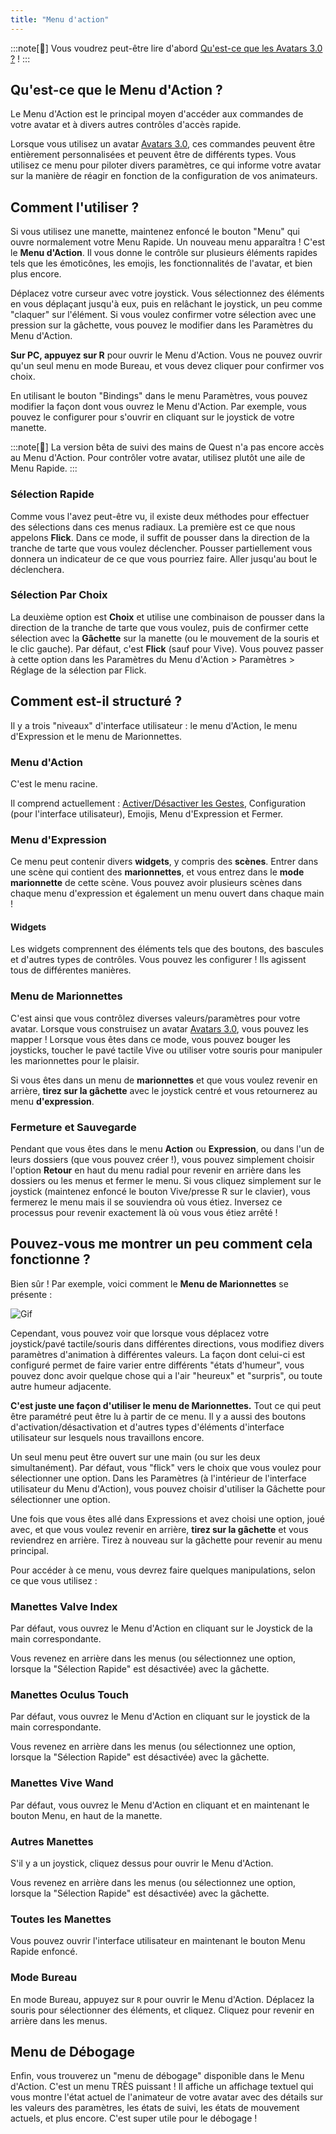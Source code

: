 ```yaml
---
title: "Menu d'action"
---
```


:::note[📘]
Vous voudrez peut-être lire d'abord [Qu'est-ce que les Avatars 3.0 ?](/avatars/) !
:::

## Qu'est-ce que le Menu d'Action ?

Le Menu d'Action est le principal moyen d'accéder aux commandes de votre avatar et à divers autres contrôles d'accès rapide.

Lorsque vous utilisez un avatar [Avatars 3.0](/avatars/), ces commandes peuvent être entièrement personnalisées et peuvent être de différents types. Vous utilisez ce menu pour piloter divers paramètres, ce qui informe votre avatar sur la manière de réagir en fonction de la configuration de vos animateurs.

## Comment l'utiliser ?

Si vous utilisez une manette, maintenez enfoncé le bouton "Menu" qui ouvre normalement votre Menu Rapide. Un nouveau menu apparaîtra ! C'est le **Menu d'Action**. Il vous donne le contrôle sur plusieurs éléments rapides tels que les émoticônes, les emojis, les fonctionnalités de l'avatar, et bien plus encore.

Déplacez votre curseur avec votre joystick. Vous sélectionnez des éléments en vous déplaçant jusqu'à eux, puis en relâchant le joystick, un peu comme "claquer" sur l'élément. Si vous voulez confirmer votre sélection avec une pression sur la gâchette, vous pouvez le modifier dans les Paramètres du Menu d'Action.

**Sur PC, appuyez sur R** pour ouvrir le Menu d'Action. Vous ne pouvez ouvrir qu'un seul menu en mode Bureau, et vous devez cliquer pour confirmer vos choix.

En utilisant le bouton "Bindings" dans le menu Paramètres, vous pouvez modifier la façon dont vous ouvrez le Menu d'Action. Par exemple, vous pouvez le configurer pour s'ouvrir en cliquant sur le joystick de votre manette.

:::note[📘]
La version bêta de suivi des mains de Quest n'a pas encore accès au Menu d'Action. Pour contrôler votre avatar, utilisez plutôt une aile de Menu Rapide.
:::

### Sélection Rapide

Comme vous l'avez peut-être vu, il existe deux méthodes pour effectuer des sélections dans ces menus radiaux. La première est ce que nous appelons **Flick**. Dans ce mode, il suffit de pousser dans la direction de la tranche de tarte que vous voulez déclencher. Pousser partiellement vous donnera un indicateur de ce que vous pourriez faire. Aller jusqu'au bout le déclenchera.

### Sélection Par Choix

La deuxième option est **Choix** et utilise une combinaison de pousser dans la direction de la tranche de tarte que vous voulez, puis de confirmer cette sélection avec la **Gâchette** sur la manette (ou le mouvement de la souris et le clic gauche). Par défaut, c'est **Flick** (sauf pour Vive). Vous pouvez passer à cette option dans les Paramètres du Menu d'Action > Paramètres > Réglage de la sélection par Flick.

## Comment est-il structuré ?

Il y a trois "niveaux" d'interface utilisateur : le menu d'Action, le menu d'Expression et le menu de Marionnettes.

### Menu d'Action

C'est le menu racine.

Il comprend actuellement : [Activer/Désactiver les Gestes](doc:gesture-toggle), Configuration (pour l'interface utilisateur), Emojis, Menu d'Expression et Fermer.

### Menu d'Expression

Ce menu peut contenir divers **widgets**, y compris des **scènes**. Entrer dans une scène qui contient des **marionnettes**, et vous entrez dans le **mode marionnette** de cette scène. Vous pouvez avoir plusieurs scènes dans chaque menu d'expression et également un menu ouvert dans chaque main !

#### Widgets

Les widgets comprennent des éléments tels que des boutons, des bascules et d'autres types de contrôles. Vous pouvez les configurer ! Ils agissent tous de différentes manières.

### Menu de Marionnettes

C'est ainsi que vous contrôlez diverses valeurs/paramètres pour votre avatar. Lorsque vous construisez un avatar [Avatars 3.0](doc:avatars-30), vous pouvez les mapper ! Lorsque vous êtes dans ce mode, vous pouvez bouger les joysticks, toucher le pavé tactile Vive ou utiliser votre souris pour manipuler les marionnettes pour le plaisir.

Si vous êtes dans un menu de **marionnettes** et que vous voulez revenir en arrière, **tirez sur la gâchette** avec le joystick centré et vous retournerez au menu **d'expression**.

### Fermeture et Sauvegarde

Pendant que vous êtes dans le menu **Action** ou **Expression**, ou dans l'un de leurs dossiers (que vous pouvez créer !), vous pouvez simplement choisir l'option **Retour** en haut du menu radial pour revenir en arrière dans les dossiers ou les menus et fermer le menu. Si vous cliquez simplement sur le joystick (maintenez enfoncé le bouton Vive/presse R sur le clavier), vous fermerez le menu mais il se souviendra où vous étiez. Inversez ce processus pour revenir exactement là où vous vous étiez arrêté !

## Pouvez-vous me montrer un peu comment cela fonctionne ?

Bien sûr ! Par exemple, voici comment le **Menu de Marionnettes** se présente :

![Gif](https://media2.giphy.com/media/c63LdtLhEHe95HGbWC/giphy.gif)


Cependant, vous pouvez voir que lorsque vous déplacez votre joystick/pavé tactile/souris dans différentes directions, vous modifiez divers paramètres d'animation à différentes valeurs. La façon dont celui-ci est configuré permet de faire varier entre différents "états d'humeur", vous pouvez donc avoir quelque chose qui a l'air "heureux" et "surpris", ou toute autre humeur adjacente.

**C'est juste une façon d'utiliser le menu de Marionnettes.** Tout ce qui peut être paramétré peut être lu à partir de ce menu. Il y a aussi des boutons d'activation/désactivation et d'autres types d'éléments d'interface utilisateur sur lesquels nous travaillons encore.

Un seul menu peut être ouvert sur une main (ou sur les deux simultanément). Par défaut, vous "flick" vers le choix que vous voulez pour sélectionner une option. Dans les Paramètres (à l'intérieur de l'interface utilisateur du Menu d'Action), vous pouvez choisir d'utiliser la Gâchette pour sélectionner une option.

Une fois que vous êtes allé dans Expressions et avez choisi une option, joué avec, et que vous voulez revenir en arrière, **tirez sur la gâchette** et vous reviendrez en arrière. Tirez à nouveau sur la gâchette pour revenir au menu principal.

Pour accéder à ce menu, vous devrez faire quelques manipulations, selon ce que vous utilisez :

### Manettes Valve Index

Par défaut, vous ouvrez le Menu d'Action en cliquant sur le Joystick de la main correspondante.

Vous revenez en arrière dans les menus (ou sélectionnez une option, lorsque la "Sélection Rapide" est désactivée) avec la gâchette.

### Manettes Oculus Touch

Par défaut, vous ouvrez le Menu d'Action en cliquant sur le joystick de la main correspondante.

Vous revenez en arrière dans les menus (ou sélectionnez une option, lorsque la "Sélection Rapide" est désactivée) avec la gâchette.

### Manettes Vive Wand

Par défaut, vous ouvrez le Menu d'Action en cliquant et en maintenant le bouton Menu, en haut de la manette.

### Autres Manettes

S'il y a un joystick, cliquez dessus pour ouvrir le Menu d'Action.

Vous revenez en arrière dans les menus (ou sélectionnez une option, lorsque la "Sélection Rapide" est désactivée) avec la gâchette.

### Toutes les Manettes

Vous pouvez ouvrir l'interface utilisateur en maintenant le bouton Menu Rapide enfoncé.

### Mode Bureau

En mode Bureau, appuyez sur `R` pour ouvrir le Menu d'Action. Déplacez la souris pour sélectionner des éléments, et cliquez. Cliquez pour revenir en arrière dans les menus.

## Menu de Débogage

Enfin, vous trouverez un "menu de débogage" disponible dans le Menu d'Action. C'est un menu TRÈS puissant ! Il affiche un affichage textuel qui vous montre l'état actuel de l'animateur de votre avatar avec des détails sur les valeurs des paramètres, les états de suivi, les états de mouvement actuels, et plus encore. C'est super utile pour le débogage !